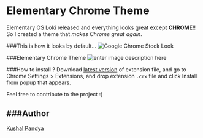 Elementary Chrome Theme
======================

Elementary OS Loki released and everything looks great except **CHROME**!! So I created a theme that _makes Chrome great again_.

###This is how it looks by default...
![Google Chrome Stock Look](https://i.imgur.com/Zh2WThd.png)

###Elementary Chrome Theme
![enter image description here](https://i.imgur.com/Qq0qfRE.png)

###How to install ?
Download [latest version](https://github.com/kushalpandya/elementary-chrome-theme/releases/latest) of extension file, and go to Chrome Settings > Extensions, and drop extension `.crx` file and click Install from popup that appears.


Feel free to contribute to the project :)

###Author
---
[Kushal Pandya](https://doublslash.com)
